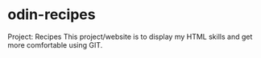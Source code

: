# odin-recipes
Project: Recipes
This project/website is to display my HTML skills and get more comfortable using GIT.
